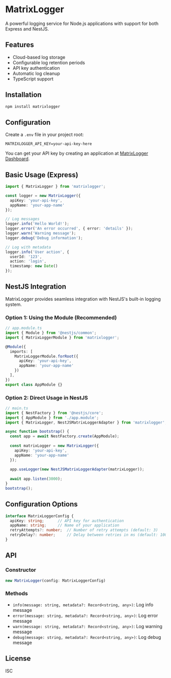 # MatrixLogger

A powerful logging service for Node.js applications with support for both Express and NestJS.

## Features

- Cloud-based log storage
- Configurable log retention periods
- API key authentication
- Automatic log cleanup
- TypeScript support

## Installation

```bash
npm install matrixlogger
```

## Configuration

Create a `.env` file in your project root:

```env
MATRIXLOGGER_API_KEY=your-api-key-here
```

You can get your API key by creating an application at [MatrixLogger Dashboard](https://dashboard.matrixlogger.com).

## Basic Usage (Express)

```typescript
import { MatrixLogger } from 'matrixlogger';

const logger = new MatrixLogger({
  apiKey: 'your-api-key',
  appName: 'your-app-name'
});

// Log messages
logger.info('Hello World!');
logger.error('An error occurred', { error: 'details' });
logger.warn('Warning message');
logger.debug('Debug information');

// Log with metadata
logger.info('User action', { 
  userId: '123',
  action: 'login',
  timestamp: new Date()
});
```

## NestJS Integration

MatrixLogger provides seamless integration with NestJS's built-in logging system.

### Option 1: Using the Module (Recommended)

```typescript
// app.module.ts
import { Module } from '@nestjs/common';
import { MatrixLoggerModule } from 'matrixlogger';

@Module({
  imports: [
    MatrixLoggerModule.forRoot({
      apiKey: 'your-api-key',
      appName: 'your-app-name'
    })
  ],
})
export class AppModule {}
```

### Option 2: Direct Usage in NestJS

```typescript
// main.ts
import { NestFactory } from '@nestjs/core';
import { AppModule } from './app.module';
import { MatrixLogger, NestJSMatrixLoggerAdapter } from 'matrixlogger';

async function bootstrap() {
  const app = await NestFactory.create(AppModule);
  
  const matrixLogger = new MatrixLogger({
    apiKey: 'your-api-key',
    appName: 'your-app-name'
  });
  
  app.useLogger(new NestJSMatrixLoggerAdapter(matrixLogger));
  
  await app.listen(3000);
}
bootstrap();
```

## Configuration Options

```typescript
interface MatrixLoggerConfig {
  apiKey: string;      // API key for authentication
  appName: string;     // Name of your application
  retryAttempts?: number;  // Number of retry attempts (default: 3)
  retryDelay?: number;     // Delay between retries in ms (default: 1000)
}
```

## API

### Constructor

```typescript
new MatrixLogger(config: MatrixLoggerConfig)
```

### Methods

- `info(message: string, metadata?: Record<string, any>)`: Log info message
- `error(message: string, metadata?: Record<string, any>)`: Log error message
- `warn(message: string, metadata?: Record<string, any>)`: Log warning message
- `debug(message: string, metadata?: Record<string, any>)`: Log debug message

## License

ISC
